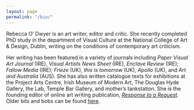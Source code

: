 ```yaml
---
layout: page
permalink: "/bio/"
---
```

Rebecca O’ Dwyer is an art writer, editor and critic. She recently completed PhD study in the department of Visual Culture at the National College of Art &  Design, Dublin, writing on the conditions of contemporary art criticism.

Her writing has been featured in a variety of journals including _Paper Visual Art Journal_ (IRE), _Visual Artists News Sheet_ (IRE), _Enclave Review_ (IRE); _Fallow Media_ (IRE); _Frieze_ (UK), _this is tomorrow_ (UK), _Apollo_ (UK), and _Art and Australia_ (AUS). She has also written catalogue texts for exhibitions at the Project Arts Centre, Irish Museum of Modern Art, The Douglas Hyde Gallery, the Lab, Temple Bar Gallery, and mother’s tankstation. She is the founding editor of online art writing publication, [_Response to a Request_](https://twitter.com/a_s_f_e_o). Older bits and bobs can be found [here](https://rebeccaodwyer.wordpress.com/).